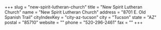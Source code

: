 +++
slug = "new-spirit-lutheran-church"
title = "New Spirit Lutheran Church"
name = "New Spirit Lutheran Church"
address = "8701 E. Old Spanish Trail"
cityIndexKey = "city-az-tucson"
city = "Tucson"
state = "AZ"
postal = "85710"
website = ""
phone = "520-296-2461"
fax = ""
+++
